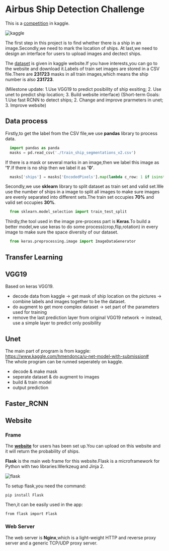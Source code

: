 Airbus Ship Detection Challenge
=

This is a [competition](https://www.kaggle.com/c/airbus-ship-detection) in kaggle.

![kaggle](https://storage.googleapis.com/kaggle-media/competitions/Airbus/ships.jpg)

The first step in this project is to find whether there is a ship in an image.Secondly,we need to mark the location of ships.
At last,we need to design an interface for users to upload images and dectect ships.

The [dataset](https://www.kaggle.com/c/airbus-ship-detection/data) is given in kaggle website.If you have interests,you can go to the website and download it.Labels of train set images are stored in a CSV file.There are **231723** masks in all train images,which means the ship number is also **231723**.

(Milestone update: 1.Use VGG19 to predict posibility of ship exsiting; 2. Use unet to predict ship location; 3. Build website interface)
(Short-term Goals: 1.Use fast RCNN to detect ships; 2. Change and improve prarmeters in unet; 3. Improve website)

Data process
-
Firstly,to get the label from the CSV file,we use **pandas** library to process data.
```python
  import pandas as panda
  masks = pd.read_csv('./train_ship_segmentations_v2.csv')
```

If there is a mask or several marks in an image,then we label this image as **'1'**.If there is no ship then we label it 
as **'0'**.

```python
  masks['ships'] = masks['EncodedPixels'].map(lambda c_row: 1 if isinstance(c_row, str) else 0)
```

Secondly,we use **sklearn** library to split dataset as train set and valid set.We use the number of ships in a image to split all images to make sure images are evenly separated into different sets.The train set occupies **70%** and valid set occupies **30%**.
```python
  from sklearn.model_selection import train_test_split
```

Thirdly,the tool used in the image pre-process part is **Keras**.To build a better model,we use keras to do some process(crop,flip,rotation) in every image to make sure the space diversity of our dataset.
```python
  from keras.preprocessing.image import ImageDataGenerator
```

Transfer Learning
-

VGG19
-
Based on keras VGG19.<br>
* decode data from kaggle -> get mask of ship location on the pictures -> combine labels and images together to be the dataset.<br>
* do augment to get more complex dataset -> set part of the parameters used for training<br>
* remove the last prediction layer from original VGG19 network -> instead, use a simple layer to predict only posibility

Unet
-
The main part of program is from kaggle: https://www.kaggle.com/hmendonca/u-net-model-with-submission# <br>
The whole program can be runned seperately on kaggle.<br>
* decode & make mask
* seperate dataset & do augment to images
* build & train model
* output prediction

Faster_RCNN
-

Website
-

### Frame
The **[website](http://www.airbusshipdect.online/)** for users has been set up.You can upload on this website and it will 
return the probability of ships.

**Flask** is the main web frame for this website.Flask is a microframework for Python with two libraries:Werkzeug and Jinja 2.

![flask](http://flask.pocoo.org/static/logo/flask.png)

To setup flask,you need the command:
```
pip install Flask
```

Then,it can be easily used in the app:
```
from flask import Flask
```

### Web Server
The web server is **Nginx**,which is a light-weight HTTP and reverse proxy server and a generic TCP/UDP proxy server.
